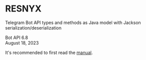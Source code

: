 # RESNYX

Telegram Bot API types and methods as Java model with Jackson serialization/deserialization

Bot API 6.8  
August 18, 2023

It's recommended to first read the [manual](https://core.telegram.org/bots/api).